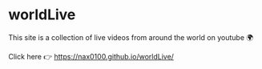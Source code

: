 # worldLive
This site is a collection of live videos from around the world on youtube 🌍

Click here 👉
https://nax0100.github.io/worldLive/
